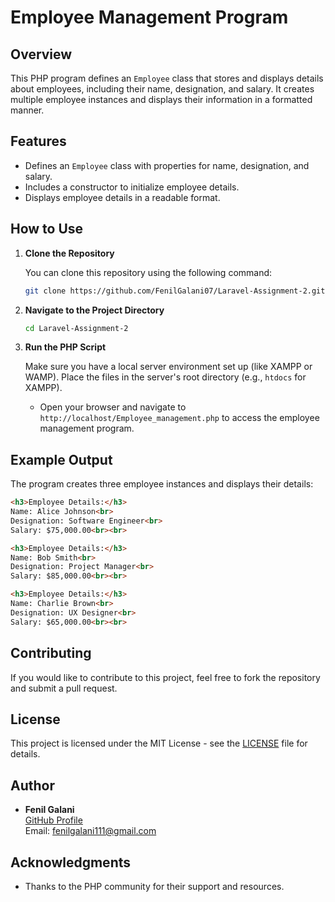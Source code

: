 # Employee Management Program

## Overview

This PHP program defines an `Employee` class that stores and displays details about employees, including their name, designation, and salary. It creates multiple employee instances and displays their information in a formatted manner.

## Features

- Defines an `Employee` class with properties for name, designation, and salary.
- Includes a constructor to initialize employee details.
- Displays employee details in a readable format.

## How to Use

1. **Clone the Repository**

   You can clone this repository using the following command:

   ```bash
   git clone https://github.com/FenilGalani07/Laravel-Assignment-2.git
   ```

2. **Navigate to the Project Directory**

   ```bash
   cd Laravel-Assignment-2
   ```

3. **Run the PHP Script**

   Make sure you have a local server environment set up (like XAMPP or WAMP). Place the files in the server's root directory (e.g., `htdocs` for XAMPP).

   - Open your browser and navigate to `http://localhost/Employee_management.php` to access the employee management program.

## Example Output

The program creates three employee instances and displays their details:

```html
<h3>Employee Details:</h3>
Name: Alice Johnson<br>
Designation: Software Engineer<br>
Salary: $75,000.00<br><br>

<h3>Employee Details:</h3>
Name: Bob Smith<br>
Designation: Project Manager<br>
Salary: $85,000.00<br><br>

<h3>Employee Details:</h3>
Name: Charlie Brown<br>
Designation: UX Designer<br>
Salary: $65,000.00<br><br>
```

## Contributing

If you would like to contribute to this project, feel free to fork the repository and submit a pull request.

## License

This project is licensed under the MIT License - see the [LICENSE](LICENSE) file for details.

## Author

- **Fenil Galani**  
  [GitHub Profile](https://github.com/FenilGalani07)  
  Email: fenilgalani111@gmail.com

## Acknowledgments

- Thanks to the PHP community for their support and resources.
```
